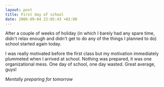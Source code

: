 ```yaml
--- 
layout: post
title: First day of school
date: 2006-09-04 22:05:43 +02:00
---
```

After a couple of weeks of holiday (in which I barely had any spare time, didn't relax enough and didn't get to do any of the things I planned to do) school started again today.

I was really motivated before the first class but my motivation immediately plummeted when I arrived at school. Nothing was prepared, it was one organizational mess. One day of school, one day wasted. Great average, guys!

*Mentally preparing for tomorrow*
